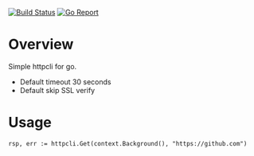 [![Build Status](https://travis-ci.org/wwcd/httpcli.svg?branch=master)](https://travis-ci.org/wwcd/httpcli)
[![Go Report](https://goreportcard.com/badge/github.com/wwcd/httpcli)](https://goreportcard.com/report/github.com/wwcd/httpcli)

# Overview

Simple httpcli for go.

- Default timeout 30 seconds
- Default skip SSL verify

# Usage

	rsp, err := httpcli.Get(context.Background(), "https://github.com")
